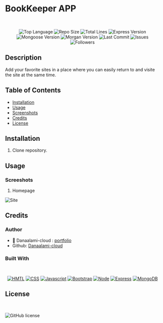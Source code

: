 

# BookKeeper APP

</br>
<p align="center">
    <img src="https://img.shields.io/github/languages/top/Danaalami-cloud
/weight-is-just-number?style=for-the-badge" alt="Top Language" />
    <img src="https://img.shields.io/github/repo-size/Danaalami-cloud
/weight-is-just-number?style=for-the-badge" alt="Repo Size" />   
    <img src="https://img.shields.io/tokei/lines/github/Danaalami-cloud
/weight-is-just-number?style=for-the-badge" alt="Total Lines" />
    <img src="https://img.shields.io/github/package-json/dependency-version/Danaalami-cloud
/weight-is-just-number/express?style=for-the-badge" alt="Express Version" />
    <img src="https://img.shields.io/github/package-json/dependency-version/Danaalami-cloud
/weight-is-just-number/mongoose?style=for-the-badge" alt="Mongoose Version" />
    <img src="https://img.shields.io/github/package-json/dependency-version/Danaalami-cloud
/weight-is-just-number/morgan?style=for-the-badge" alt="Morgan Version" />
    <img src="https://img.shields.io/github/last-commit/Danaalami-cloud
/weight-is-just-number?style=for-the-badge" alt="Last Commit" />  
    <img src="https://img.shields.io/github/issues/Danaalami-cloud
/weight-is-just-number?style=for-the-badge" alt="Issues" />  
    <img src="https://img.shields.io/github/followers/Danaalami-cloud
?style=social" alt="Followers" />  
</p>


## Description

Add your favorite sites in a place where you can easily return to and visite the site at the same time.

## Table of Contents

* [Installation](#installation)
* [Usage](#usage)
* [Screenshots](#screenshots)   
* [Credits](#credits)
* [License](#license)

## Installation

1. Clone repository. 


## Usage

### Screeshots

1. Homepage 

![Site](https://danaalami-cloud.github.io/Book-Keeper/)



## Credits

### Author

- 💼 Danaalami-cloud
: [portfolio](https://www.deedeeportfolio.com/)
- Github: [Danaalami-cloud](https://www.github.com/Danaalami-cloud)

### Built With

</br>
<p align="center">
    <a href="https://developer.mozilla.org/en-US/docs/Web/HTML"><img src="https://img.shields.io/badge/-HTML-orange?style=for-the-badge"  alt="HMTL" /></a>
    <a href="https://developer.mozilla.org/en-US/docs/Web/CSS"><img src="https://img.shields.io/badge/-CSS-blue?style=for-the-badge" alt="CSS" /></a>
    <a href="https://www.javascript.com/"><img src="https://img.shields.io/badge/-Javascript-yellow?style=for-the-badge" alt="Javascript" /></a>
    <a href="https://getbootstrap.com/"><img src="https://img.shields.io/badge/-Bootstrap-blueviolet?style=for-the-badge" alt="Bootstrap" /></a>
    <a href="https://nodejs.org/en/"><img src="https://img.shields.io/badge/-Node-orange?style=for-the-badge" alt="Node" /></a>
    <a href="https://www.npmjs.com/package/express"><img src="https://img.shields.io/badge/-Express-blue?style=for-the-badge" alt="Express" /></a>
    <a href="https://www.mongodb.com/"><img src="https://img.shields.io/badge/-MongoDB-blue?style=for-the-badge" alt="MongoDB" /></a>
</p>

## License


</br>

![GitHub license](https://img.shields.io/github/license/Naereen/StrapDown.js.svg)

